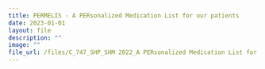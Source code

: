 ```yaml
---
title: PERMELIS ‐ A PERsonalized Medication List for our patients
date: 2023-01-01
layout: file
description: ""
image: ""
file_url: /files/C_747_SHP_SHM 2022_A PERsonalized Medication List for our patients.pdf
---
```

